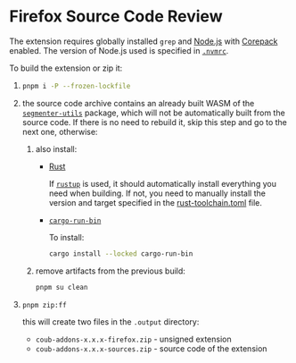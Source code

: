 # Firefox Source Code Review

The extension requires globally installed `grep` and [Node.js][node.js] with [Corepack][corepack] enabled. The version of Node.js used is specified in [`.nvmrc`](./.nvmrc).

To build the extension or zip it:

1. ```sh
   pnpm i -P --frozen-lockfile
   ```

2. the source code archive contains an already built WASM of the [`segmenter-utils`][segmenter-utils] package, which will not be automatically built from the source code. If there is no need to rebuild it, skip this step and go to the next one, otherwise:

   1. also install:

      - [Rust][rust]

        If [`rustup`][rustup] is used, it should automatically install everything you need when building. If not, you need to manually install the version and target specified in the [rust-toolchain.toml](./rust-toolchain.toml) file.

      - [`cargo-run-bin`][cargo-run-bin]

        To install:
        ```sh
        cargo install --locked cargo-run-bin
        ```

   2. remove artifacts from the previous build:

      ```sh
      pnpm su clean
      ```

3. ```sh
   pnpm zip:ff
   ```

   this will create two files in the `.output` directory:

   - `coub-addons-x.x.x-firefox.zip` - unsigned extension
   - `coub-addons-x.x.x-sources.zip` - source code of the extension

<!-- links -->

[node.js]: https://nodejs.org
[corepack]: https://github.com/nodejs/corepack
[segmenter-utils]: ./packages/segmenter-utils/README.md
[rust]: https://www.rust-lang.org
[rustup]: https://www.rust-lang.org/tools/install
[cargo-run-bin]: https://crates.io/crates/cargo-run-bin
